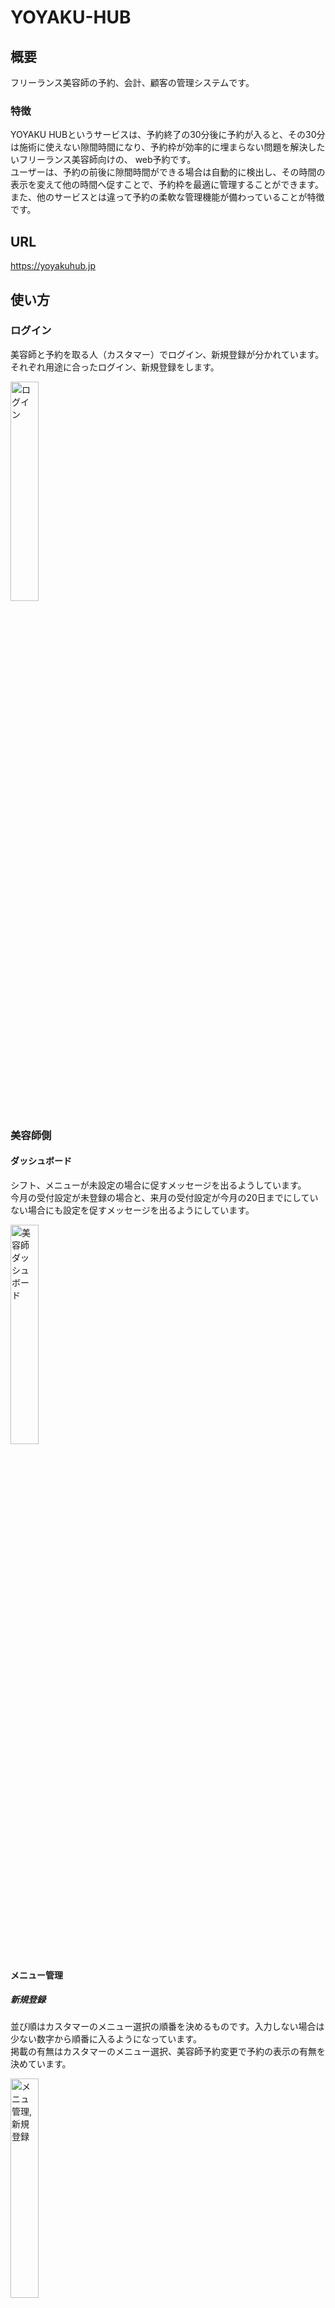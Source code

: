 # YOYAKU-HUB

## 概要

フリーランス美容師の予約、会計、顧客の管理システムです。

### 特徴

YOYAKU HUBというサービスは、予約終了の30分後に予約が入ると、その30分は施術に使えない隙間時間になり、予約枠が効率的に埋まらない問題を解決したいフリーランス美容師向けの、 web予約です。<br>ユーザーは、予約の前後に隙間時間ができる場合は自動的に検出し、その時間の表示を変えて他の時間へ促すことで、予約枠を最適に管理することができます。 また、他のサービスとは違って予約の柔軟な管理機能が備わっていることが特徴です。

## URL
https://yoyakuhub.jp

## 使い方

### ログイン

美容師と予約を取る人（カスタマー）でログイン、新規登録が分かれています。<br>
それぞれ用途に合ったログイン、新規登録をします。

<img width="30%" alt="ログイン" src="https://github.com/user-attachments/assets/a30b7f88-6e70-4df0-9ac3-d5db7677a40b">


### 美容師側

#### ダッシュボード
シフト、メニューが未設定の場合に促すメッセージを出るようしています。<br>
今月の受付設定が未登録の場合と、来月の受付設定が今月の20日までにしていない場合にも設定を促すメッセージを出るようにしています。<br>

<img width="30%" alt="美容師ダッシュボード" src="https://github.com/user-attachments/assets/3c6fba9d-23e1-410f-95db-ea4b2401f40c">


#### メニュー管理

##### 新規登録
並び順はカスタマーのメニュー選択の順番を決めるものです。入力しない場合は少ない数字から順番に入るようになっています。<br>
掲載の有無はカスタマーのメニュー選択、美容師予約変更で予約の表示の有無を決めています。<br>

<img width="30%" alt="メニュ管理,新規登録" src="https://github.com/user-attachments/assets/6bb6753e-d598-4e43-870c-d943ce57f73e">


##### メニュー登録済み

<img width="30%" alt="メニュ管理" src="https://github.com/user-attachments/assets/f5e0606b-3b71-4cb2-a5ea-3b4bbd147d53">


#### シフト管理

##### 営業時間、休業日、受付可能数の基本情報を設定
毎月の受付設定の基本情報を決めるものです。<br>

<img width="30%" alt="シフト管理" src="https://github.com/user-attachments/assets/4ee2b8b7-2f43-40c5-9789-7ed764795b41">


##### 毎月の受付設定
シフトの基本情報で設定された営業時間、休業日、受付可能数が反映されおり、日ごとの細かな設定をこちらで行います。<br>
これを設定しないとカスタマーの予約表、美容師の予約表に反映されないようになっています。<br>
一度設定を行った場合、シフト管理でデフォルトを変更してもこちらの月には反映されないようになっています。

<img width="30%" alt="シフト管理,毎月の受付設定" src="https://github.com/user-attachments/assets/2cb13619-7edc-42c5-8453-96f0e5558d71">


#### 予約表
毎月の受付設定で設定した休業日、営業時間、受付可能数が反映されています。<br>
横スクロールすると営業終了時間まで見ることができます。<br>
受付可能数は`▲`、`▼`をクリックすると変更することができます。(上限2まで)<br>
`前の日へ`、`次の日へ`をクリックして日にちを移動します。<br>
予約が入るとカスタマーの名前、選択されたメニュー名、施術時間分のカードが表示され、施術時間分の予約数が1増えて、残り受付可能数が1減ります。<br>
カードをクリックすると予約詳細に遷移します。<br>

<img width="30%" alt="美容師予約表" src="https://github.com/user-attachments/assets/553d737e-1c9a-49eb-bdea-01111a7b1a5f">


##### 予約詳細
変更するをクリックすると予約変更画面に遷移します。

<img width="30%" alt="美容師予約表,予約詳細" src="https://github.com/user-attachments/assets/11ecb931-a8d4-45fa-b6fc-caaf3205e7ea">


##### 予約の変更
来店日を休業日にすると来店時刻が00:00のみになり、変更を確定をクリックしても「選択した日にちは休業日です」
と表示されるようにしています。<br>
変更した日時に既に予約が存在して受付可能数の上限を超えていると「この時間帯は既に受付上限を超えています。」と表示されます。<br>
シフトによって営業時間が違う場合があるので、来店時刻のセレクトは日別の営業時間に合わせています。<br>
メニューはメニュー管理によって設定している掲載中のメニューのみ表示されています。

<img width="30%" alt="美容師予約表,予約変更" src="https://github.com/user-attachments/assets/5b0d6819-58b8-4064-bb92-31fb32bc118f">

### カスタマー

#### 予約

##### スタイリスト選択

過去3年以内に担当してもらった美容師が表示されています。<br>
初めての予約をする場合は美容師にメニュー画面を教えてもらって予約をします。

<img width="30%" alt="スタイリスト選択" src="https://github.com/user-attachments/assets/aea6cbf3-4f65-4488-b3a5-872b535e8286">


##### メニュー選択

美容師側で登録したメニューを選択します。<br>
掲載のメニューのみ表示されています。

<img width="30%" alt="メニュー選択" src="https://github.com/user-attachments/assets/8b498594-9ba2-4cef-9e11-56381fd30649">


##### 予約表

予約する日時を選択します。<br>
美容師の毎月の受付設定で設定したものが反映されています。

<img width="30%" alt="カスタマー予約表" src="https://github.com/user-attachments/assets/6c031783-0dc4-4a9b-b13b-7205de5ebdb5">


##### 予約確認

予約確定をクリックすると予約が確定されます。

<img width="30%" alt="カスタマー予約確認" src="https://github.com/user-attachments/assets/835f424b-ee4d-4812-bebf-745f9d048441">



##### 予約履歴

現在の予約、過去の予約が分かれて表示されています。

<img width="30%" alt="カスタマー予約履歴" src="https://github.com/user-attachments/assets/87ea5ae2-1e4e-4de5-99af-2979dcc65fa5">


###### 予約詳細

現在予約のみキャンセルボタンが表示されるようになっており、キャンセルすることができます。

<img width="30%" alt="カスタマー予約詳細" src="https://github.com/user-attachments/assets/b0fa81dd-b071-4741-8752-afa9e24b9750">


## 開発環境

- Ruby 3.3.5
- Rails 7.2.1.1
- Hotwire
- Tailwind CSS

## 環境構築

#### セットアップ

```bash
$ git clone https://github.com/自分のアカウント名/yoyaku-hub.git
$ cd yoyaku-hub
$ ./bin/setup
```

### ローカルサーバーの起動

```bash
./bin/dev
```

ブラウザから http://localhost:3000/ にアクセスします。
